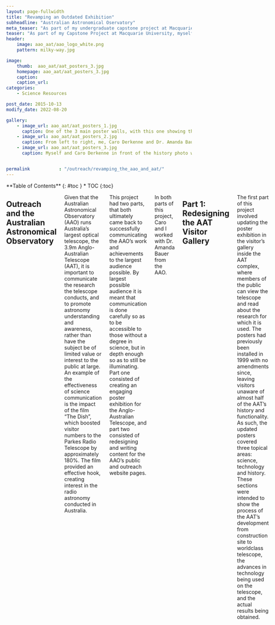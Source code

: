 ```yaml
---
layout: page-fullwidth
title: "Revamping an Outdated Exhibition"
subheadline: "Australian Astronomical Oservatory"
meta_teaser: "As part of my undergraduate capstone project at Macquarie University, myself and fellow student Caro Derkenne revamped the outreach resources for the Australian Astronomical Observatory. For our work done in this project we won the Judith Sachs Professional and Community Engagement (PACE) prize."
teaser: "As part of my Capstone Project at Macquarie University, myself and fellow student Caro Derkenne revamped the outreach resources for the Australian Astronomical Observatory. For our work done in this project we won the Judith Sachs Professional and Community Engagement (PACE) prize."
header:
    image: aao_aat/aao_logo_white.png
    pattern: milky-way.jpg

image:
    thumb:  aao_aat/aat_posters_3.jpg
    homepage: aao_aat/aat_posters_3.jpg
    caption:
    caption_url:
categories:
    - Science Resources 

post_date: 2015-10-13
modify_date: 2022-08-20

gallery:
    - image_url: aao_aat/aat_posters_1.jpg
      caption: One of the 3 main poster walls, with this one showing the technology that was developed at the AAT.
    - image_url: aao_aat/aat_posters_2.jpg
      caption: From left to right, me, Caro Derkenne and Dr. Amanda Bauer in front of of the technology poster wall.
    - image_url: aao_aat/aat_posters_3.jpg
      caption: Myself and Caro Derkenne in front of the history photo wall.


permalink           : "/outreach/revamping_the_aao_and_aat/"
---
```

<div class="row">
<div class="medium-4 medium-push-8 columns" markdown="1">
<div class="panel radius" markdown="1">
**Table of Contents**
{: #toc }
*  TOC
{:toc}
</div>
</div><!-- /.medium-4.columns -->

<div class="medium-8 medium-pull-4 columns" markdown="1">

## Outreach and the Australian Astronomical Observatory
Given that the Australian Astronomical Observatory (AAO) runs Australia’s largest optical telescope, the 3.9m Anglo-Australian Telescope (AAT), it is important to communicate the research the
telescope conducts, and to promote astronomy understanding and awareness, rather than have the subject be of limited value or interest to the public at large.
An example of the effectiveness of science communication is the impact of the film “The Dish”, which boosted visitor numbers to the Parkes Radio Telescope by approximately 180%. 
The film provided an effective hook, creating interest in the radio astronomy conducted in Australia.

This project had two parts, that both ultimately came back to successfully communicating the AAO’s
work and achievements to the largest audience possible. By largest possible audience it is meant that
communication is done carefully so as to be accessible to those without a degree in science, but in depth enough so as to still be illuminating. 
Part one consisted of creating an engaging poster exhibition for the Anglo-Australian Telescope, 
and part two consisted of redesigning and writing content for the AAO’s public and outreach website pages.

In both parts of this project, Caro and I worked with Dr. Amanda Bauer from the AAO.

## Part 1: Redesigning the AAT Visitor Gallery
The first part of this project involved updating the poster exhibition in the visitor’s gallery inside the AAT complex, 
where members of the public can view the telescope and read about the research for which it is used. 
The posters had previously been installed in 1999 with no amendments since, leaving visitors unaware of almost half of the AAT’s history and functionality. 
As such, the updated posters covered three topical areas: science, technology and history. 
These sections were intended to show the process of the AAT’s development from construction site to worldclass telescope, the advances in technology being used on the telescope, and the actual results being obtained.

### List of Posters
In total, we made 14 posters for the AAT which are listed below. You can see some of these posters in the gallery. 
- History Poster Wall
    - The Origins of the AAO Banner
    - The Anglo-Australian Telescope
    - Wambelong Fire
    - The Warrumbungles
    - The Timeline of the AAT

- Science Poster Wall
    - Supernova 1987a
    - Galactic Archaeology
    - Exoplanets
    - Plates to Spectroscopy
    - Galaxy Surveys
    - Dark Energy

- Technology Poster Wall
    - AAOmega & Hermies 
    - Optical Fibres
    - Dark Skies

## Part 2: AAO Public and Outreach Website Redesign 
The second part of the project delt with the reconstruction of the AAO public education and outreach web pages, with the aim of making them more informative and accessible to a wider audience. 
This largely consisted, aside from superficial design considerations, of creating content for the ‘We Get Asked That A Lot’ section and the newly developed ‘Glossary’ section.

Astronomy concepts were separated into two distinct pages based on their relevancy and complexity.
Fundamental definitions and concepts required to have a basic understanding of any of the website content were placed into the glossary section. 
For example, anyone venturing into astronomy reading would need to be familiar with terms such as ‘apparent magnitude’, ‘metallicity’ and ‘SNR’. 
These terms (and many others) were given simple, short definitions that explained the terms without using further astronomy related words. 
The glossary section is thus meant as a supplement to the main public website, so that readers can engage with the larger ideas expressed in content without being confused by terminology specific to astronomy.

The remaining concepts, deemed to be of a higher conceptual level, were placed in the FAQ section.
These concepts required a more detailed answer and often brought together a number of different ideas in astronomy: for example, an explanation of redshift requires an understanding of relative
velocity, light propagation and gravitational effects.

## Conclusions
The poster exhibition was successfully installed in the visitor gallery of the AAT, with initial positive feedback. 
The topics covered are thought to have provided a detailed overview of the scientific merit of the telescope, and hopefully garner interest for astronomy in general. 

This project provided the opportunity to engage with all levels of research and development at the AAO, from technology prototyping and design through to the data analysis and results of studies. 
Although the project had many hurdles that had to be overcome (including developing an understanding of graphic design, efficient planning and time management, learning the basics of html and css), we learnt a lot of valuable skills and has provided a valuable insight to the high level of astronomy being conducted within Australia.

## Gallery
{% include gallery %}

